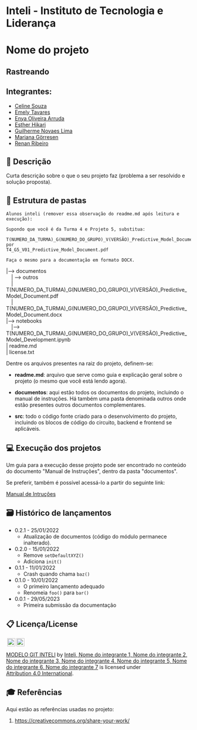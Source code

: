 # Inteli - Instituto de Tecnologia e Liderança 

# Nome do projeto

## Rastreando

## Integrantes: 
- <a href="https://www.linkedin.com/in/celine-souza-1a38aa225/">Celine Souza</a>
- <a href="https://www.linkedin.com/in/emely-tavares-3575ba24a/">Emely Tavares</a>
- <a href="https://www.linkedin.com/in/enya-oliveira-636566240/">Enya Oliveira Arruda</a> 
- <a href="https://www.linkedin.com/in/estherhikari/">Esther Hikari</a> 
- <a href="https://www.linkedin.com/in/guilherme-novaes-lima">Guilherme Novaes Lima</a>
- <a href="https://www.linkedin.com/in/mariana-g%C3%B6rresen-b03059210/">Mariana Görresen</a> 
- <a href="https://www.linkedin.com/in/renan-ribeiro-31a205247/">Renan Ribeiro</a> 

## 📝 Descrição

Curta descrição sobre o que o seu projeto faz (problema a ser resolvido e solução proposta).

## 📁 Estrutura de pastas

```
Alunos inteli (remover essa observação do readme.md após leitura e execução):

Supondo que você é da Turma 4 e Projeto 5, substitua:

T(NUMERO_DA_TURMA)_G(NUMERO_DO_GRUPO)_V(VERSÃO)_Predictive_Model_Document.pdf
por
T4_G5_V01_Predictive_Model_Document.pdf

Faça o mesmo para a documentação em formato DOCX.
```

|--> documentos<br>
  &emsp;| --> outros <br>
  &emsp;| T(NUMERO_DA_TURMA)_G(NUMERO_DO_GRUPO)_V(VERSÃO)_Predictive_Model_Document.pdf<br>
  &emsp;| T(NUMERO_DA_TURMA)_G(NUMERO_DO_GRUPO)_V(VERSÃO)_Predictive_Model_Document.docx<br>
|--> notebooks<br>
  &emsp;|--> T(NUMERO_DA_TURMA)_G(NUMERO_DO_GRUPO)_V(VERSÃO)_Predictive_Model_Development.ipynb<br>
| readme.md<br>
| license.txt

Dentre os arquivos presentes na raiz do projeto, definem-se:

- <b>readme.md</b>: arquivo que serve como guia e explicação geral sobre o projeto (o mesmo que você está lendo agora).

- <b>documentos</b>: aqui estão todos os documentos do projeto, incluindo o manual de instruções. Há também uma pasta denominada outros onde estão presentes outros documentos complementares.

- <b>src</b>: todo o código fonte criado para o desenvolvimento do projeto, incluindo os blocos de código do circuito, backend e frontend se aplicáveis.

## 💻 Execução dos projetos

Um guia para a execução desse projeto pode ser encontrado no conteúdo do documento "Manual de Instruções", dentro da pasta "documentos".

Se preferir, também é possível acessá-lo a partir do seguinte link:

 <a href="https://www.linkedin.com/in/renan-ribeiro-31a205247/">Manual de Intruções</a> 

## 🗃 Histórico de lançamentos

* 0.2.1 - 25/01/2022
    * Atualização de documentos (código do módulo permanece inalterado).
* 0.2.0 - 15/01/2022
    * Remove `setDefaultXYZ()`
    * Adiciona `init()`
* 0.1.1 - 11/01/2022
    * Crash quando chama `baz()`
* 0.1.0 - 10/01/2022
    * O primeiro lançamento adequado
    * Renomeia `foo()` para `bar()`
* 0.0.1 - 29/05/2023
    * Primeira submissão da documentação

## 📋 Licença/License

<img style="height:22px!important;margin-left:3px;vertical-align:text-bottom;" src="https://mirrors.creativecommons.org/presskit/icons/cc.svg?ref=chooser-v1"><img style="height:22px!important;margin-left:3px;vertical-align:text-bottom;" src="https://mirrors.creativecommons.org/presskit/icons/by.svg?ref=chooser-v1"><p xmlns:cc="http://creativecommons.org/ns#" xmlns:dct="http://purl.org/dc/terms/"><a property="dct:title" rel="cc:attributionURL" href="https://github.com/Spidus/Teste_Final_1">MODELO GIT INTELI</a> by <a rel="cc:attributionURL dct:creator" property="cc:attributionName" href="https://www.yggbrasil.com.br/vr">Inteli, Nome do integrante 1, Nome do integrante 2, Nome do integrante 3, Nome do integrante 4, Nome do integrante 5, Nome do integrante 6, Nome do integrante 7</a> is licensed under <a href="http://creativecommons.org/licenses/by/4.0/?ref=chooser-v1" target="_blank" rel="license noopener noreferrer" style="display:inline-block;">Attribution 4.0 International</a>.</p>

## 🎓 Referências

Aqui estão as referências usadas no projeto:

1. <https://creativecommons.org/share-your-work/>
